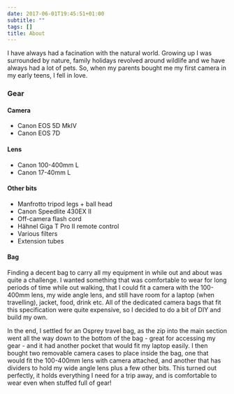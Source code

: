 ```yaml
---
date: 2017-06-01T19:45:51+01:00
subtitle: ""
tags: []
title: About
---
```


I have always had a facination with the natural world. Growing up I was surrounded by nature, family holidays revolved around wildlife and we have always had a lot of pets. So, when my parents bought me my first camera in my early teens, I fell in love. 

### Gear


#### Camera

* Canon EOS 5D MkIV
* Canon EOS 7D

#### Lens

* Canon 100-400mm L
* Canon 17-40mm L

#### Other bits

* Manfrotto tripod legs + ball head
* Canon Speedlite 430EX II
* Off-camera flash cord
* Hähnel Giga T Pro II remote control
* Various filters
* Extension tubes

#### Bag
Finding a decent bag to carry all my equipment in while out and about was quite a challenge. I wanted something that was comfortable to wear for long periods of time while out walking, that I could fit a camera with the 100-400mm lens, my wide angle lens, and still have room for a laptop (when travelling), jacket, food, drink etc. All of the dedicated camera bags that fit this specification were quite expensive, so I decided to do a bit of DIY and build my own. 

In the end, I settled for an Osprey travel bag, as the zip into the main section went all the way down to the bottom of the bag - great for accessing my gear - and it had another pocket that would fit my laptop easily. I then bought two removable camera cases to place inside the bag, one that would fit the 100-400mm lens with camera attached, and another that has dividers to hold my wide angle lens plus a few other bits. This turned out perfectly, it holds everything I need for a trip away, and is comfortable to wear even when stuffed full of gear!

